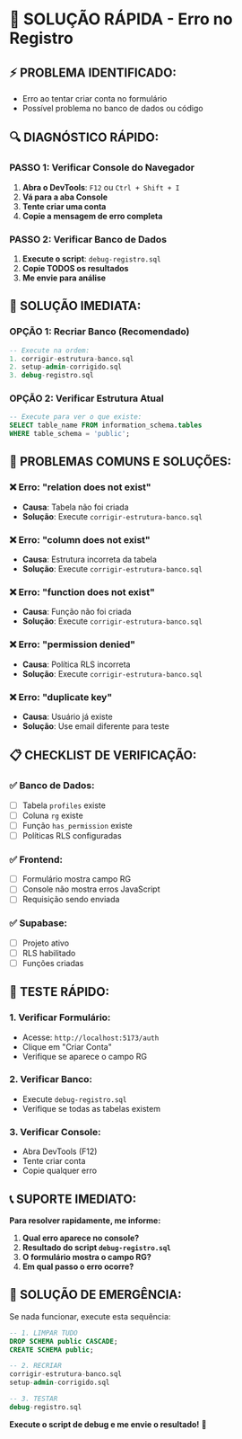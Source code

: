 # 🚨 SOLUÇÃO RÁPIDA - Erro no Registro

## ⚡ **PROBLEMA IDENTIFICADO:**
- Erro ao tentar criar conta no formulário
- Possível problema no banco de dados ou código

## 🔍 **DIAGNÓSTICO RÁPIDO:**

### **PASSO 1: Verificar Console do Navegador**
1. **Abra o DevTools**: `F12` ou `Ctrl + Shift + I`
2. **Vá para a aba Console**
3. **Tente criar uma conta**
4. **Copie a mensagem de erro completa**

### **PASSO 2: Verificar Banco de Dados**
1. **Execute o script**: `debug-registro.sql`
2. **Copie TODOS os resultados**
3. **Me envie para análise**

## 🚀 **SOLUÇÃO IMEDIATA:**

### **OPÇÃO 1: Recriar Banco (Recomendado)**
```sql
-- Execute na ordem:
1. corrigir-estrutura-banco.sql
2. setup-admin-corrigido.sql
3. debug-registro.sql
```

### **OPÇÃO 2: Verificar Estrutura Atual**
```sql
-- Execute para ver o que existe:
SELECT table_name FROM information_schema.tables 
WHERE table_schema = 'public';
```

## 🔧 **PROBLEMAS COMUNS E SOLUÇÕES:**

### **❌ Erro: "relation does not exist"**
- **Causa**: Tabela não foi criada
- **Solução**: Execute `corrigir-estrutura-banco.sql`

### **❌ Erro: "column does not exist"**
- **Causa**: Estrutura incorreta da tabela
- **Solução**: Execute `corrigir-estrutura-banco.sql`

### **❌ Erro: "function does not exist"**
- **Causa**: Função não foi criada
- **Solução**: Execute `corrigir-estrutura-banco.sql`

### **❌ Erro: "permission denied"**
- **Causa**: Política RLS incorreta
- **Solução**: Execute `corrigir-estrutura-banco.sql`

### **❌ Erro: "duplicate key"**
- **Causa**: Usuário já existe
- **Solução**: Use email diferente para teste

## 📋 **CHECKLIST DE VERIFICAÇÃO:**

### **✅ Banco de Dados:**
- [ ] Tabela `profiles` existe
- [ ] Coluna `rg` existe
- [ ] Função `has_permission` existe
- [ ] Políticas RLS configuradas

### **✅ Frontend:**
- [ ] Formulário mostra campo RG
- [ ] Console não mostra erros JavaScript
- [ ] Requisição sendo enviada

### **✅ Supabase:**
- [ ] Projeto ativo
- [ ] RLS habilitado
- [ ] Funções criadas

## 🎯 **TESTE RÁPIDO:**

### **1. Verificar Formulário:**
- Acesse: `http://localhost:5173/auth`
- Clique em "Criar Conta"
- Verifique se aparece o campo RG

### **2. Verificar Banco:**
- Execute `debug-registro.sql`
- Verifique se todas as tabelas existem

### **3. Verificar Console:**
- Abra DevTools (F12)
- Tente criar conta
- Copie qualquer erro

## 📞 **SUPORTE IMEDIATO:**

**Para resolver rapidamente, me informe:**

1. **Qual erro aparece no console?**
2. **Resultado do script `debug-registro.sql`**
3. **O formulário mostra o campo RG?**
4. **Em qual passo o erro ocorre?**

## 🚨 **SOLUÇÃO DE EMERGÊNCIA:**

Se nada funcionar, execute esta sequência:

```sql
-- 1. LIMPAR TUDO
DROP SCHEMA public CASCADE;
CREATE SCHEMA public;

-- 2. RECRIAR
corrigir-estrutura-banco.sql
setup-admin-corrigido.sql

-- 3. TESTAR
debug-registro.sql
```

**Execute o script de debug e me envie o resultado!** 🔧
